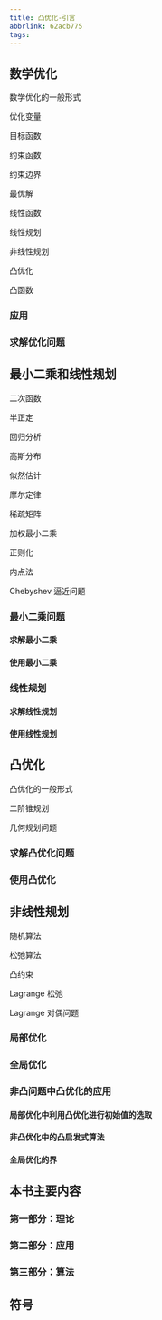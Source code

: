 ```yaml
---
title: 凸优化-引言
abbrlink: 62acb775
tags:
---
```


## 数学优化

数学优化的一般形式

优化变量

目标函数

约束函数

约束边界

最优解

线性函数

线性规划

非线性规划

凸优化

凸函数

### 应用

### 求解优化问题

## 最小二乘和线性规划

二次函数

半正定

回归分析

高斯分布

似然估计

摩尔定律

稀疏矩阵

加权最小二乘

正则化

内点法

Chebyshev 逼近问题

### 最小二乘问题

#### 求解最小二乘

#### 使用最小二乘

### 线性规划

#### 求解线性规划

#### 使用线性规划

## 凸优化

凸优化的一般形式

二阶锥规划

几何规划问题

### 求解凸优化问题

### 使用凸优化

## 非线性规划

随机算法

松弛算法

凸约束

Lagrange 松弛

Lagrange 对偶问题

### 局部优化

### 全局优化

### 非凸问题中凸优化的应用

#### 局部优化中利用凸优化进行初始值的选取

#### 非凸优化中的凸启发式算法

#### 全局优化的界

## 本书主要内容

### 第一部分：理论

### 第二部分：应用

### 第三部分：算法

## 符号



